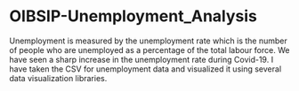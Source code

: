# OIBSIP-Unemployment_Analysis
Unemployment is measured by the unemployment rate which is the number of people
who are unemployed as a percentage of the total labour force. We have seen a sharp increase in the unemployment rate during Covid-19. 
I have taken the CSV for unemployment data and visualized it using several data visualization libraries.

